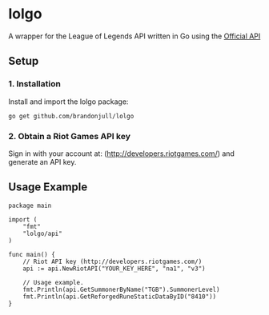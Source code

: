 # lolgo
A wrapper for the League of Legends API written in Go using the [Official API](http://developers.riotgames.com/)

## Setup

### 1. Installation

Install and import the lolgo package:

```
go get github.com/brandonjull/lolgo
```

### 2. Obtain a Riot Games API key

Sign in with your account at: (http://developers.riotgames.com/) and generate an API key.

## Usage Example

```
package main

import (
	"fmt"
	"lolgo/api"
)

func main() {
	// Riot API key (http://developers.riotgames.com/)
	api := api.NewRiotAPI("YOUR_KEY_HERE", "na1", "v3")

	// Usage example.
	fmt.Println(api.GetSummonerByName("TGB").SummonerLevel)
	fmt.Println(api.GetReforgedRuneStaticDataByID("8410"))
}
```